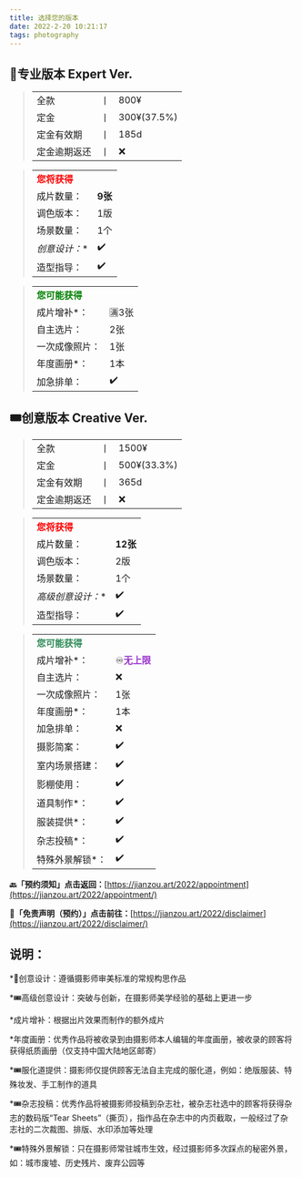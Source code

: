```yaml
---
title: 选择您的版本
date: 2022-2-20 10:21:17
tags: photography
---
```


## 🎫专业版本 Expert Ver.

> |              |      |             |
> | ------------ | ---- | ----------- |
> | 全款         | 丨   | 800¥        |
> | 定金         | 丨   | 300¥(37.5%) |
> | 定金有效期   | 丨   | 185d        |
> | 定金逾期返还 | 丨   | ❌           |

> |                                       |         |
> | ------------------------------------- | ------- |
> | <font color="red">**您将获得**</font> |         |
> | 成片数量：                            | **9张** |
> | 调色版本：                            | 1版     |
> | 场景数量：                            | 1个     |
> | **创意设计*：**                       | ✔️       |
> | 造型指导：                            | ✔️       |

> |                                           |      |
> | ----------------------------------------- | ---- |
> | <font color="green">**您可能获得**</font> |      |
> | 成片增补*：                               | 🈵3张 |
> | 自主选片：                                | 2张  |
> | 一次成像照片：                            | 1张  |
> | 年度画册*：                               | 1本  |
> | 加急排单：                                | ✔️    |

## 🎟️创意版本 Creative Ver.

> |              |      |             |
> | ------------ | ---- | ----------- |
> | 全款         | 丨   | 1500¥       |
> | 定金         | 丨   | 500¥(33.3%) |
> | 定金有效期   | 丨   | 365d        |
> | 定金逾期返还 | 丨   | ❌           |

> |                                       |          |
> | ------------------------------------- | -------- |
> | <font color="red">**您将获得**</font> |          |
> | 成片数量：                            | **12张** |
> | 调色版本：                            | 2版      |
> | 场景数量：                            | 1个      |
> | **高级创意设计*：**                   | ✔️        |
> | 造型指导：                            | ✔️        |

> |                                              |                                             |
> | -------------------------------------------- | ------------------------------------------- |
> | <font color="seagreen">**您可能获得**</font> |                                             |
> | 成片增补*：                                  | ♾️<font color="darkorchid">**无上限**</font> |
> | 自主选片：                                   | ❌                                           |
> | 一次成像照片：                               | 1张                                         |
> | 年度画册*：                                  | 1本                                         |
> | 加急排单：                                   | ❌                                           |
> | 摄影简案：                                   | ✔️                                           |
> | 室内场景搭建：                               | ✔️                                           |
> | 影棚使用：                                   | ✔️                                           |
> | 道具制作*：                                  | ✔️                                           |
> | 服装提供*：                                  | ✔️                                           |
> | 杂志投稿*：                                  | ✔️                                           |
> | 特殊外景解锁*：                              | ✔️                                           |



**🔙「预约须知」点击返回：**[https://jianzou.art/2022/appointment](https://jianzou.art/2022/appointment/)

**📄「免责声明（预约）」点击前往：**[https://jianzou.art/2022/disclaimer](https://jianzou.art/2022/disclaimer/)



## 说明：

*🎫创意设计：遵循摄影师审美标准的常规构思作品

*🎟️高级创意设计：突破与创新，在摄影师美学经验的基础上更进一步

*成片增补：根据出片效果而制作的额外成片

*年度画册：优秀作品将被收录到由摄影师本人编辑的年度画册，被收录的顾客将获得纸质画册（仅支持中国大陆地区邮寄）

*🎟️服化道提供：摄影师仅提供顾客无法自主完成的服化道，例如：绝版服装、特殊妆发、手工制作的道具

*🎟️杂志投稿：优秀作品将被摄影师投稿到杂志社，被杂志社选中的顾客将获得杂志的数码版“Tear Sheets”（撕页），指作品在杂志中的内页截取，一般经过了杂志社的二次裁图、排版、水印添加等处理

*🎟️特殊外景解锁：只在摄影师常驻城市生效，经过摄影师多次踩点的秘密外景，如：城市废墟、历史残片、废弃公园等
